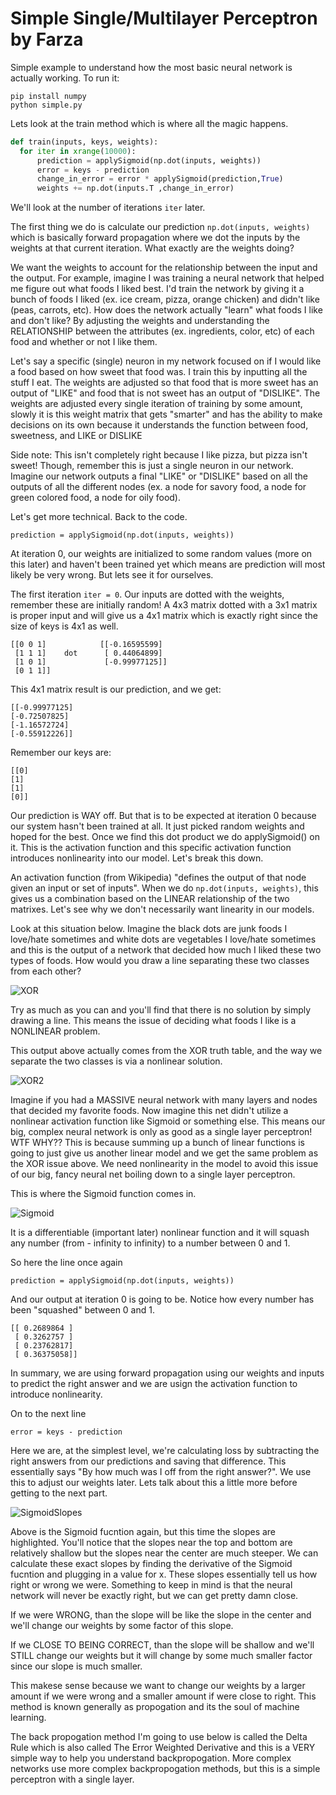 # Simple Single/Multilayer Perceptron by Farza

Simple example to understand how the most basic neural network is actually working. To run it:
```
pip install numpy
python simple.py
```

Lets look at the train method which is where all the magic happens.
```python
def train(inputs, keys, weights):
  for iter in xrange(10000):
	  prediction = applySigmoid(np.dot(inputs, weights))
	  error = keys - prediction
	  change_in_error = error * applySigmoid(prediction,True)
	  weights += np.dot(inputs.T ,change_in_error)
```

We'll look at the number of iterations ```iter``` later.

The first thing we do is calculate our prediction ```np.dot(inputs, weights)``` which is basically forward propagation where we dot the inputs by the weights at that current iteration. What exactly are the weights doing?

We want the weights to account for the relationship between the input and the output. For example, imagine I was training a neural network that helped me figure out what foods I liked best. I'd train the network by giving it a bunch of foods I liked  (ex. ice cream, pizza, orange chicken) and didn't like (peas, carrots, etc). How does the network actually "learn" what foods I like and don't like? By adjusting the weights and understanding the RELATIONSHIP between the attributes (ex. ingredients, color, etc) of each food and whether or not I like them.

Let's say a specific (single) neuron in my network focused on if I would like a food based on how sweet that food was. I train this by inputting all the stuff I eat. The weights are adjusted so that food that is more sweet has an output of "LIKE" and food that is not sweet has an output of "DISLIKE". The weights are adjusted every single iteration of training by some amount, slowly it is this weight matrix that gets "smarter" and has the ability to make decisions on its own because it understands the function between food, sweetness, and LIKE or DISLIKE

Side note: This isn't completely right because I like pizza, but pizza isn't sweet! Though, remember this is just a single neuron in our network. Imagine our network outputs a final "LIKE" or "DISLIKE" based on all the outputs of all the different nodes (ex. a node for savory food, a node for green colored food, a node for oily food).

Let's get more technical. Back to the code.

```
prediction = applySigmoid(np.dot(inputs, weights))
```

At iteration 0, our weights are initialized to some random values (more on this later) and haven't been trained yet which means are prediction will most likely be very wrong. But lets see it for ourselves. 

The first iteration ```iter = 0```.
Our inputs are dotted with the weights, remember these are initially random! A 4x3 matrix dotted with a 3x1 matrix is proper input and will give us a 4x1 matrix which is exactly right since the size of keys is 4x1 as well.
```
[[0 0 1]            [[-0.16595599]
 [1 1 1]    dot      [ 0.44064899] 
 [1 0 1]             [-0.99977125]]
 [0 1 1]]
 ```
 
 This 4x1 matrix result is our prediction, and we get:
 ```
[[-0.99977125]
 [-0.72507825]
 [-1.16572724]
 [-0.55912226]]
 ```
 
 Remember our keys are:
 ```
 [[0]
 [1]
 [1]
 [0]]
 ```
 
Our prediction is WAY off. But that is to be expected at iteration 0 because our system hasn't been trained at all. It just picked random weights and hoped for the best. Once we find this dot product we do applySigmoid() on it. This is the activation function and this specific activation function introduces nonlinearity into our model. Let's break this down. 

An activation function (from Wikipedia) "defines the output of that node given an input or set of inputs". When we do ```np.dot(inputs, weights)```, this gives us a combination based on the LINEAR relationship of the two matrixes. Let's see why we don't necessarily want linearity in our models. 

Look at this situation below. Imagine the black dots are junk foods I love/hate sometimes and white dots are vegetables I love/hate sometimes and this is the output of a network that decided how much I liked these two types of foods. How would you draw a line separating these two classes from each other? 

![XOR](http://csci431.artifice.cc/images/xor-plot.png)

Try as much as you can and you'll find that there is no solution by simply drawing a line. This means the issue of deciding what foods I like is a NONLINEAR problem.

This output above actually comes from the XOR truth table, and the way we separate the two classes is via a nonlinear solution.

![XOR2](http://www.ece.utep.edu/research/webfuzzy/docs/kk-thesis/kk-thesis-html/img43.gif)

Imagine if you had a MASSIVE neural network with many layers and nodes that decided my favorite foods. Now imagine this net didn't utilize a nonlinear activation function like Sigmoid or something else. This means our big, complex neural network is only as good as a single layer perceptron! WTF WHY?? This is because summing up a bunch of linear functions is going to just give us another linear model and we get the same problem as the XOR issue above. We need nonlinearity in the model to avoid this issue of our big, fancy neural net boiling down to a single layer perceptron.
 
This is where the Sigmoid function comes in.

![Sigmoid](https://upload.wikimedia.org/wikipedia/commons/thumb/8/88/Logistic-curve.svg/320px-Logistic-curve.svg.png)

It is a differentiable (important later) nonlinear function and it will squash any number (from - infinity to infinity) to a number between 0 and 1.

So here the line once again
```
prediction = applySigmoid(np.dot(inputs, weights))
```

And our output at iteration 0 is going to be. Notice how every number has been "squashed" between 0 and 1.
```
[[ 0.2689864 ]
 [ 0.3262757 ]
 [ 0.23762817]
 [ 0.36375058]]
```

In summary, we are using forward propagation using our weights and inputs to predict the right answer and we are usign the activation function to introduce nonlinearity.


On to the next line
```
error = keys - prediction
```

Here we are, at the simplest level, we're calculating loss by subtracting the right answers from our predictions and saving that difference. This essentially says "By how much was I off from the right answer?". We use this to adjust our weights later. Lets talk about this a little more before getting to the next part.

![SigmoidSlopes](http://iamtrask.github.io/img/sigmoid-deriv-2.png)

Above is the Sigmoid fucntion again, but this time the slopes are highlighted. You'll notice that the slopes near the top and bottom are relatively shallow but the slopes near the center are much steeper. We can calculate these exact slopes by finding the derivative of the Sigmoid fucntion and plugging in a value for x. These slopes essentially tell us how right or wrong we were. Something to keep in mind is that the neural network will never be exactly right, but we can get pretty damn close. 

If we were WRONG, than the slope will be like the slope in the center and we'll change our weights by some factor of this slope. 

If we CLOSE TO BEING CORRECT, than the slope will be shallow and we'll STILL change our weights but it will change by some much smaller factor since our slope is much smaller. 

This makese sense because we want to change our weights by a larger amount if we were wrong and a smaller amount if were close to right. This method is known generally as propogation and its the soul of machine learning. 

The back propogation method I'm going to use below is called the Delta Rule which is also called The Error Weighted Derivative and this is a VERY simple way to help you understand backpropogation. More complex networks use more complex backpropogation methods, but this is a simple perceptron with a single layer.

 
 


 


